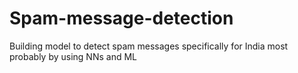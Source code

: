 # Spam-message-detection
Building model to detect spam messages specifically for India most probably by using NNs and ML
